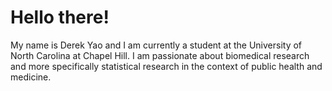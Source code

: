 # Hello there!
My name is Derek Yao and I am currently a student at the University of North Carolina at Chapel Hill. 
I am passionate about biomedical research and more specifically statistical research in the context of public health and medicine. 
